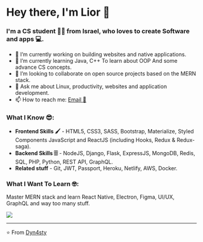 # Hey there, I'm Lior 👋

### I'm a CS student 👨‍💻 from Israel, who loves to create Software and apps 💻.

- 🔭 I’m currently working on building websites and native applications.
- 🌱 I’m currently learning Java, C++ To learn about OOP And some advance CS concepts. 
- 👯 I’m looking to collaborate on open source projects based on the MERN stack.
- 💬 Ask me about Linux, productivity, websites and application development.
- 📫 How to reach me: [Email 📧](mailto:liorkasha17@gmail.com) 

### What I Know 😎:
- **Frontend Skills 🖌️** - HTML5, CSS3, SASS, Bootstrap, Materialize, Styled Components JavaScript and ReactJS (including Hooks, Redux & Redux-saga).
- **Backend Skills 🗄️** - NodeJS, Django, Flask, ExpressJS, MongoDB, Redis, SQL, PHP, Python, REST API, GraphQL.
- **Related stuff** - Git, JWT, Passport, Heroku, Netlify, AWS, Docker.

### What I Want To Learn 🤓:
 Master MERN stack and learn React Native, Electron, Figma, UI/UX, GraphQL and way too many stuff.

<img src="https://github-readme-stats.vercel.app/api/?username=Dyn4sty&show_icons=true&title_color=fff&icon_color=79ff97&text_color=9f9f9f&bg_color=151515">

---
⭐️ From [Dyn4sty](https://github.com/Dyn4sty)

